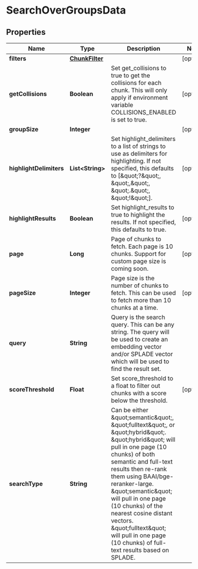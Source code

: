 

# SearchOverGroupsData


## Properties

| Name | Type | Description | Notes |
|------------ | ------------- | ------------- | -------------|
|**filters** | [**ChunkFilter**](ChunkFilter.md) |  |  [optional] |
|**getCollisions** | **Boolean** | Set get_collisions to true to get the collisions for each chunk. This will only apply if environment variable COLLISIONS_ENABLED is set to true. |  [optional] |
|**groupSize** | **Integer** |  |  [optional] |
|**highlightDelimiters** | **List&lt;String&gt;** | Set highlight_delimiters to a list of strings to use as delimiters for highlighting. If not specified, this defaults to [\&quot;?\&quot;, \&quot;,\&quot;, \&quot;.\&quot;, \&quot;!\&quot;]. |  [optional] |
|**highlightResults** | **Boolean** | Set highlight_results to true to highlight the results. If not specified, this defaults to true. |  [optional] |
|**page** | **Long** | Page of chunks to fetch. Each page is 10 chunks. Support for custom page size is coming soon. |  [optional] |
|**pageSize** | **Integer** | Page size is the number of chunks to fetch. This can be used to fetch more than 10 chunks at a time. |  [optional] |
|**query** | **String** | Query is the search query. This can be any string. The query will be used to create an embedding vector and/or SPLADE vector which will be used to find the result set. |  |
|**scoreThreshold** | **Float** | Set score_threshold to a float to filter out chunks with a score below the threshold. |  [optional] |
|**searchType** | **String** | Can be either \&quot;semantic\&quot;, \&quot;fulltext\&quot;, or \&quot;hybrid\&quot;. \&quot;hybrid\&quot; will pull in one page (10 chunks) of both semantic and full-text results then re-rank them using BAAI/bge-reranker-large. \&quot;semantic\&quot; will pull in one page (10 chunks) of the nearest cosine distant vectors. \&quot;fulltext\&quot; will pull in one page (10 chunks) of full-text results based on SPLADE. |  |



